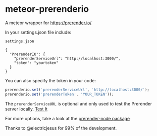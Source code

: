meteor-prerenderio
==================

A meteor wrapper for https://prerender.io/

In your settings.json file include:

`settings.json`

```
{
  "PrerenderIO": {
    "prerenderServiceUrl": "http://localhost:3000/",
    "token": "yourtoken"
  }
}
```

You can also specify the token in your code:
```javascript
prerenderio.set('prerenderServiceUrl', 'http://localhost:3000/');
prerenderio.set('prerenderToken', 'YOUR_TOKEN'));
```

The `prerenderServiceURL` is optional and only used to test the Prerender server locally. [Test It](https://prerender.io/documentation/test-it)


For more options, take a look at the [prerender-node package](https://github.com/prerender/prerender-node)


Thanks to @electricjesus for 99% of the development.
